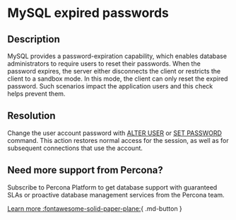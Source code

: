 # MySQL expired passwords

## Description

MySQL provides a password-expiration capability, which enables database administrators to require users to reset their passwords. When the password expires, the server either disconnects the client or restricts the client to a sandbox mode. In this mode, the client can only reset the expired password.
Such scenarios impact the application users and this check helps prevent them.


## Resolution

Change the user account password with [ALTER USER](https://dev.mysql.com/doc/refman/8.0/en/alter-user.html) or [SET PASSWORD](https://dev.mysql.com/doc/refman/8.0/en/set-password.html) command. 
This action restores normal access for the session, as well as for subsequent connections that use the account. 

## Need more support from Percona?

Subscribe to Percona Platform to get database support with guaranteed SLAs or proactive database management services from the Percona team.

[Learn more :fontawesome-solid-paper-plane:](https://per.co.na/subscribe){ .md-button }
